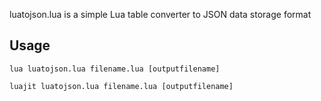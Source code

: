 luatojson.lua is a simple Lua table converter to JSON data storage format
## Usage

    lua luatojson.lua filename.lua [outputfilename]
    
    luajit luatojson.lua filename.lua [outputfilename]

